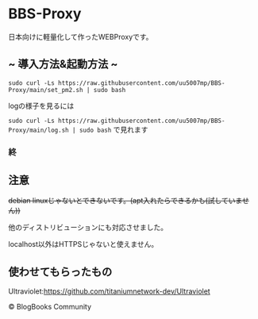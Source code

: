 # BBS-Proxy
日本向けに軽量化して作ったWEBProxyです。
## ~ 導入方法&起動方法 ~

```sudo curl -Ls https://raw.githubusercontent.com/uu5007mp/BBS-Proxy/main/set_pm2.sh | sudo bash```

logの様子を見るには 

```sudo curl -Ls https://raw.githubusercontent.com/uu5007mp/BBS-Proxy/main/log.sh | sudo bash```
で見れます
### 終
## 注意
~~debian linuxじゃないとできないです。(apt入れたらできるかも(試していません))~~

他のディストリビューションにも対応させました。

localhost以外はHTTPSじゃないと使えません。
## 使わせてもらったもの
Ultraviolet:https://github.com/titaniumnetwork-dev/Ultraviolet

© BlogBooks Community
